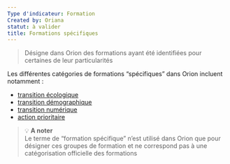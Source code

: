 ```yaml
---
Type d'indicateur: Formation
Created by: Oriana
statut: à valider
title: Formations spécifiques
---
```


> Désigne dans Orion des formations ayant été identifiées pour certaines de leur particularités

Les différentes catégories de formations “spécifiques” dans Orion incluent notamment :

- [transition écologique](transition-ecologique.md)
- [transition démographique](transition-demographique.md)
- [transition numérique](transition-numerique.md)
- [action prioritaire](action-prioritaire.md)


>💡 **A noter**  
>Le terme de “formation spécifique” n’est utilisé dans Orion que pour désigner ces groupes de formation et ne correspond pas à une catégorisation officielle des formations
